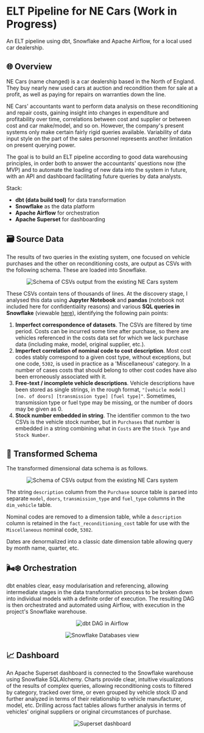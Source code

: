 # ELT Pipeline for NE Cars (Work in Progress)

An ELT pipeline using dbt, Snowflake and Apache Airflow, for a local used car dealership.

## 🌐 Overview

NE Cars (name changed) is a car dealership based in the North of England. They buy nearly new used cars at auction and recondition them for sale at a profit, as well as paying for repairs on warranties down the line.

NE Cars' accountants want to perform data analysis on these reconditioning and repair costs, gaining insight into changes in expenditure and profitability over time, correlations between cost and supplier or between cost and car make/model, and so on. However, the company's present systems only make certain fairly rigid queries available. Variability of data input style on the part of the sales personnel represents another limitation on present querying power.

The goal is to build an ELT pipeline according to good data warehousing principles, in order both to answer the accountants' questions now (the MVP) and to automate the loading of new data into the system in future, with an API and dashboard facilitating future queries by data analysts.

Stack:
- **dbt (data build tool)** for data transformation
- **Snowflake** as the data platform
- **Apache Airflow** for orchestration
- **Apache Superset** for dashboarding

## 🗃️ Source Data

The results of two queries in the existing system, one focused on vehicle purchases and the other on reconditioning costs, are output as CSVs with the following schema. These are loaded into Snowflake.

<p align="center"><img src="./docs/images/NECars_CSV_output.svg" alt="Schema of CSVs output from the existing NE Cars system" title="Input Schema" /></p>

These CSVs contain tens of thousands of lines. At the discovery stage, I analysed this data using **Jupyter Notebook** and **pandas** (notebook not included here for confidentiality reasons) and various **SQL queries in Snowflake** (viewable [here](./discovery/costs_discovery_queries.sql)), identifying the following pain points:

1. **Imperfect correspondence of datasets**. The CSVs are filtered by time period. Costs can be incurred some time after purchase, so there are vehicles referenced in the costs data set for which we lack purchase data (including make, model, original supplier, etc.).
2. **Imperfect correlation of nominal code to cost description**. Most cost codes stably correspond to a given cost type, without exceptions, but one code, `5302`, is used in practice as a 'Miscellaneous' category. In a number of cases costs that should belong to other cost codes have also been erroneously associated with it.
3. **Free-text / incomplete vehicle descriptions**. Vehicle descriptions have been stored as single strings, in the rough format, `"[vehicle model] [no. of doors] [transmission type] [fuel type]"`. Sometimes, transmission type or fuel type may be missing, or the number of doors may be given as 0.
4. **Stock number embedded in string**. The identifier common to the two CSVs is the vehicle stock number, but in `Purchases` that number is embedded in a string combining what in `Costs` are the `Stock Type` and `Stock Number`.
   
## 🎇 Transformed Schema

The transformed dimensional data schema is as follows.

<p align="center"><img src="./docs/images/NECars_star_schema.svg" alt="Schema of CSVs output from the existing NE Cars system" title="Input Schema" /></p>

The string `description` column from the `Purchase` source table is parsed into separate `model`, `doors`, `transmission_type` and `fuel_type` columns in the `dim_vehicle` table.

Nominal codes are removed to a dimension table, while a `description` column is retained in the `fact_reconditioning_cost` table for use with the `Miscellaneous` nominal code, `5302`.

Dates are denormalized into a classic date dimension table allowing query by month name, quarter, etc.

## 🌬️❄️ Orchestration

dbt enables clear, easy modularisation and referencing, allowing intermediate stages in the data transformation process to be broken down into individual models with a definite order of execution. The resulting DAG is then orchestrated and automated using Airflow, with execution in the project's Snowflake warehouse.

<p align="center"><img src="docs/images/NECars_Airflow_graph.png" alt="dbt DAG in Airflow" title="dbt DAG in Airflow" /></p>

<p align="center"><img src="./docs/images/NECars_Snowflake.png" alt="Snowflake Databases view" title="Snowflake Databases view" /></p>

## 📈 Dashboard

An Apache Superset dashboard is connected to the Snowflake warehouse using Snowflake SQLAlchemy. Charts provide clear, intuitive visualizations of the results of complex queries, allowing reconditioning costs to filtered by category, tracked over time, or even grouped by vehicle stock ID and further analyzed in terms of their relationship to vehicle manufacturer, model, etc. Drilling across fact tables allows further analysis in terms of vehicles' original suppliers or original circumstances of purchase.

<p align="center"><img src="./docs/images/NECars_Superset_dashboard.png" alt="Superset dashboard" title="Superset dashboard" /></p>
